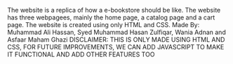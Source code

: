The website is a replica of how a e-bookstore should be like.
The website has three webpagees, mainly the home page, a catalog page and a cart page.
The website is created using only HTML and CSS.
Made By:
Muhammad Ali Hassan,
Syed Muhammad Hasan Zulfiqar,
Wania Adnan and
Asfaar Maham Ghazi                        DISCLAIMER: THIS IS ONLY MADE USING HTML AND CSS, FOR FUTURE IMPROVEMENTS, WE CAN ADD JAVASCRIPT TO MAKE IT FUNCTIONAL AND ADD OTHER FEATURES TOO
